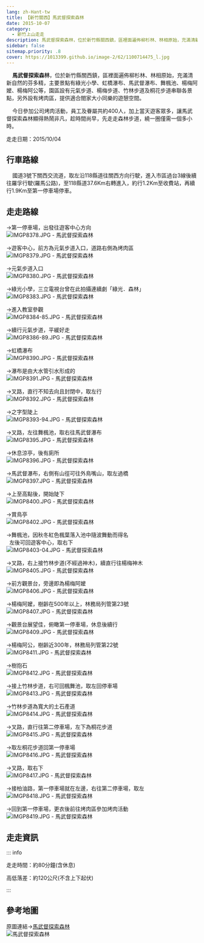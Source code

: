 ```yaml
---
lang: zh-Hant-tw
title: 【新竹關西】馬武督探索森林
date: 2015-10-07
category: 
  - 新竹上山走走
description: 馬武督探索森林，位於新竹縣關西鎮，區裡面遍佈柳杉林、林相原始，充滿清新自然的芬多精，主要景點有綠光小學、虹橋瀑布、馬武督瀑布、舞楓池、楊梅阿嬤、楊梅阿公等，園區設有元氣步道、楊梅步道、竹林步道及桐花步道串聯各景點，另外設有烤肉區，提供適合閤家大小同樂的遊憩空間。
sidebar: false
sitemap.priority: .8
cover: https://1013399.github.io/image-2/62/1100714475_l.jpg
---
```


    **馬武督探索森林**，位於新竹縣關西鎮，區裡面遍佈柳杉林、林相原始，充滿清新自然的芬多精，主要景點有綠光小學、虹橋瀑布、馬武督瀑布、舞楓池、楊梅阿嬤、楊梅阿公等，園區設有元氣步道、楊梅步道、竹林步道及桐花步道串聯各景點，另外設有烤肉區，提供適合閤家大小同樂的遊憩空間。  

<!-- more -->

    今日參加公司烤肉活動，員工及眷屬共約400人，加上當天遊客眾多，讓馬武督探索森林顯得熱鬧非凡，趁時間尚早，先走走森林步道，繞一圈僅需一個多小時。

走走日期：2015/10/04

## 行車路線
    國道3號下關西交流道，取左沿118縣道往關西方向行駛，進入市區過台3線後續往羅孚行駛(羅馬公路)，至118縣道37.6Km右轉進入，約行1.2Km至收費站，再續行1.9Km至第一停車場停車。

## 走走路線
→第一停車場，出發往遊客中心方向  
![IMGP8378.JPG - 馬武督探索森林](https://1013399.github.io/image-2/62/1100715373_l.jpg)

→遊客中心，前方為元氣步道入口，道路右側為烤肉區  
![IMGP8379.JPG - 馬武督探索森林](https://1013399.github.io/image-2/62/1100715946_l.jpg)

→元氣步道入口  
![IMGP8380.JPG - 馬武督探索森林](https://1013399.github.io/image-2/62/1100713692_l.jpg)

→綠光小學，三立電視台曾在此拍攝連續劇「綠光．森林」  
![IMGP8383.JPG - 馬武督探索森林](https://1013399.github.io/image-2/62/1100713197_l.jpg)

→進入教室參觀  
![IMGP8384-85.JPG - 馬武督探索森林](https://1013399.github.io/image-2/62/1100715845_l.jpg)

→續行元氣步道，平緩好走  
![IMGP8386-89.JPG - 馬武督探索森林](https://1013399.github.io/image-2/62/1100714474_l.jpg)

→虹橋瀑布  
![IMGP8390.JPG - 馬武督探索森林](https://1013399.github.io/image-2/62/1100714475_l.jpg)

→瀑布是由大水管引水形成的  
![IMGP8391.JPG - 馬武督探索森林](https://1013399.github.io/image-2/62/1100713895_l.jpg)

→叉路，直行不知去向且封閉中，取左行  
![IMGP8392.JPG - 馬武督探索森林](https://1013399.github.io/image-2/62/1100713311_l.jpg)

→之字型陡上  
![IMGP8393-94.JPG - 馬武督探索森林](https://1013399.github.io/image-2/62/1100714664_l.jpg)

→叉路，左往舞楓池，取右往馬武督瀑布  
![IMGP8395.JPG - 馬武督探索森林](https://1013399.github.io/image-2/62/1100713199_l.jpg)

→休息涼亭，後有廁所  
![IMGP8396.JPG - 馬武督探索森林](https://1013399.github.io/image-2/62/1100715654_l.jpg)

→馬武督瀑布，右側有山徑可往外鳥嘴山，取左過橋  
![IMGP8397.JPG - 馬武督探索森林](https://1013399.github.io/image-2/62/1100713027_l.jpg)

→上至高點後，開始陡下  
![IMGP8400.JPG - 馬武督探索森林](https://1013399.github.io/image-2/62/1100713029_l.jpg)

→賞鳥亭  
![IMGP8402.JPG - 馬武督探索森林](https://1013399.github.io/image-2/62/1100713411_l.jpg)

→舞楓池，因秋冬紅色楓葉落入池中隨波舞動而得名  
  左後可回遊客中心，取右下  
![IMGP8403-04.JPG - 馬武督探索森林](https://1013399.github.io/image-2/62/1100714759_l.jpg)

→叉路，右上接竹林步道(不經過神木)，續直行往楊梅神木  
![IMGP8405.JPG - 馬武督探索森林](https://1013399.github.io/image-2/62/1100716046_l.jpg)

→前方觀景台，旁邊即為楊梅阿嬤  
![IMGP8406.JPG - 馬武督探索森林](https://1013399.github.io/image-2/62/1100714189_l.jpg)

→楊梅阿嬤，樹齡在500年以上，林務局列管第23號  
![IMGP8407.JPG - 馬武督探索森林](https://1013399.github.io/image-2/62/1100714190_l.jpg)

→觀景台展望佳，俯瞰第一停車場，休息後續行  
![IMGP8409.JPG - 馬武督探索森林](https://1013399.github.io/image-2/62/1100714287_l.jpg)

→楊梅阿公，樹齡近300年，林務局列管第22號  
![IMGP8411.JPG - 馬武督探索森林](https://1013399.github.io/image-2/62/1100715952_l.jpg)

→樹抱石  
![IMGP8412.JPG - 馬武督探索森林](https://1013399.github.io/image-2/62/1100714080_l.jpg)

→接上竹林步道，右可回楓舞池，取左回停車場  
![IMGP8413.JPG - 馬武督探索森林](https://1013399.github.io/image-2/62/1100715377_l.jpg)

→竹林步道為寬大的土石產道  
![IMGP8414.JPG - 馬武督探索森林](https://1013399.github.io/image-2/62/1100714478_l.jpg)

→叉路，直行往第二停車場，左下為桐花步道  
![IMGP8415.JPG - 馬武督探索森林](https://1013399.github.io/image-2/62/1100715953_l.jpg)

→取左桐花步道回第一停車場  
![IMGP8416.JPG - 馬武督探索森林](https://1013399.github.io/image-2/62/1100714082_l.jpg)

→叉路，取右下  
![IMGP8417.JPG - 馬武督探索森林](https://1013399.github.io/image-2/62/1100715167_l.jpg)

→接柏油路，第一停車場就在左邊，右往第二停車場，取左  
![IMGP8418.JPG - 馬武督探索森林](https://1013399.github.io/image-2/62/1100713125_l.jpg)

→回到第一停車場，更衣後前往烤肉區參加烤肉活動  
![IMGP8419.JPG - 馬武督探索森林](https://1013399.github.io/image-2/62/1100714191_l.jpg)

## 走走資訊
::: info

走走時間：約80分鐘(含休息)

高低落差：約120公尺(不含上下起伏)

:::

## 參考地圖
原圖連結→[馬武督探索森林](http://www.discovery-forest.com.tw/discovery/equipment.htm)  
![馬武督探索森林](https://1013399.github.io/image-2/62/1100716243_l.jpg)